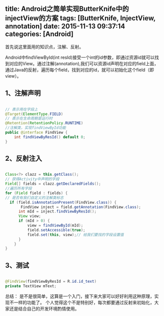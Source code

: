 title: Android之简单实现ButterKnife中的injectView的方案
tags: [ButterKnife, InjectView, annotation]
date: 2015-11-13 09:37:14
categories: [Android]
---

首先说这里面用的知识点，注解、反射。

Android中findViewById(int resId)接受一个int的id参数，即通过资源id就可以找到对应的View。通过注解(annotation),我们可以资源id声明在对应的field上面，通过Java的反射，遍历每个field，找到对应的id，就可以初始化这个field（即view）。

## 1、注解声明
``` java

// 表示用在字段上
@Target(ElementType.FIELD)
// 表示在生命周期是运行时
@Retention(RetentionPolicy.RUNTIME)
//注解类，实现findViewById功能
public @interface FindView {
	int findViewByResId() default 0;
}

```
<!--more-->

## 2、反射注入
``` java

Class<?> clazz = this.getClass();
// 获得Activity中声明的字段
Field[] fields = clazz.getDeclaredFields();
//遍历所有字段
for (Field field : fields) {
// 是否有我们自定义的注解类标志
  if (field.isAnnotationPresent(FindView.class)) {
  	   FindView inject = field.getAnnotation(FindView.class);
      int mId = inject.findViewByResId();
      View view;
      if (mId > 0) {
          view = findViewById(mId);
          field.setAccessible(true);
          field.set(this, view);// 给我们要找的字段设置值
      }
	}
}

```
## 3、测试
``` java

@FindView(findViewByResId = R.id.id_text)
private TextView mText;

```

总结：
是不是很简单，这算是一个入门，接下来大家可以好好利用这种原理，实现不一样的功能了。
个人觉得这个不是特别好，每次都要通过反射来初始化，大家还是结合自己的开发环境酌情使用。